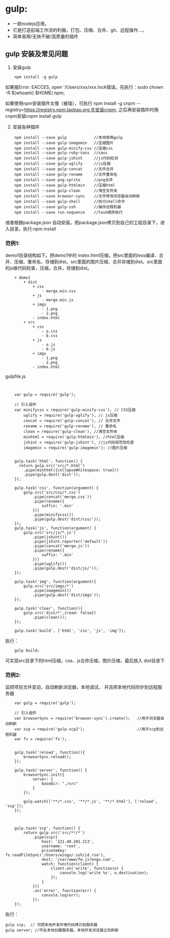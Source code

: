 # gulp:

- 一款nodejs应用。
- 它是打造前端工作流的利器，打包、压缩、合并、git、远程操作...，
- 简单易用/无快不破/高质量的插件

## gulp 安装及常见问题

1. 安装gulp
```
    npm install -g gulp
```
如果报Error: EACCES, open '/Users/xxx/xxx.lock错误。先执行：sudo chown -R $(whoami) $HOME/.npm;

如果使用npm安装插件太慢（被墙），可执行 npm install -g cnpm --registry=https://registry.npm.taobao.org,先安装cnpm, 之后再安装插件时用cnpm安装cnpm install gulp

2. 安装各种插件

```
    npm install --save gulp            //本地使用gulp
    npm install --save gulp-imagemin   //压缩图片
    npm install --save gulp-minify-css //压缩css
    npm install --save gulp-ruby-sass  //sass
    npm install --save gulp-jshint     //js代码检测
    npm install --save gulp-uglify     //js压缩
    npm install --save gulp-concat     //文件合并
    npm install --save gulp-rename     //文件重命名
    npm install --save png-sprite      //png合并
    npm install --save gulp-htmlmin    //压缩html
    npm install --save gulp-clean      //清空文件夹
    npm install --save browser-sync    //文件修改浏览器自动刷新
    npm install --save gulp-shell      //执行shell命令
    npm install --save gulp-ssh        //操作远程机器
    npm install --save run-sequence    //task顺序执行
```
或者根据package.json 自动安装。把package.json拷贝到自己的工程目录下，进入目录，执行:npm install



### 范例1:

demo1目录结构如下。把demo1中的 index.html压缩，把src里面的less编译、合并、压缩、重命名、存储到dist。src里面的图片压缩、合并存储到dist。src里面的js做代码检查，压缩，合并，存储到dist。

```
    + demo1
        + dist
            + css
                - merge.min.css
            + js
                - merge.min.js
            + imgs
                - 1.png
                - 2.png
            - index.html
        + src
            + css
                - a.css
                - b.css
            + js
                - a.js
                - b.js
            + imgs
                - 1.png
                - 2.png
            - index.html
```
gulpfile.js
```


    var gulp = require('gulp');

    // 引入组件
    var minifycss = require('gulp-minify-css'), // CSS压缩
        uglify = require('gulp-uglify'), // js压缩
        concat = require('gulp-concat'), // 合并文件
        rename = require('gulp-rename'), // 重命名
        clean = require('gulp-clean'), //清空文件夹
        minhtml = require('gulp-htmlmin'), //html压缩
        jshint = require('gulp-jshint'), //js代码规范性检查
        imagemin = require('gulp-imagemin'); //图片压缩


    gulp.task('html', function() {
      return gulp.src('src/*.html')
        .pipe(minhtml({collapseWhitespace: true}))
        .pipe(gulp.dest('dist'));
    });

    gulp.task('css', function(argument) {
        gulp.src('src/css/*.css')
            .pipe(concat('merge.css'))
            .pipe(rename({
                suffix: '.min'
            }))
            .pipe(minifycss())
            .pipe(gulp.dest('dist/css/'));
    });
    gulp.task('js', function(argument) {
        gulp.src('src/js/*.js')
            .pipe(jshint())
            .pipe(jshint.reporter('default'))
            .pipe(concat('merge.js'))
            .pipe(rename({
                suffix: '.min'
            }))
            .pipe(uglify())
            .pipe(gulp.dest('dist/js/'));
    });

    gulp.task('img', function(argument){
        gulp.src('src/imgs/*')
            .pipe(imagemin())
            .pipe(gulp.dest('dist/imgs'));
    });

    gulp.task('clear', function(){
        gulp.src('dist/*',{read: false})
            .pipe(clean());
    });

    gulp.task('build', ['html', 'css', 'js', 'img']);
```
执行：
```
    gulp build;
```
可实现src目录下的html压缩，css、js合并压缩，图片压缩，最后放入 dist目录下

### 范例2:

监控项目文件变动，自动刷新浏览器，本地调试， 并且把本地代码同步到远程服务器


```
    var gulp = require('gulp');

    // 引入组件
    var browserSync = require('browser-sync').create();   //用于浏览器自动刷新
    var scp = require('gulp-scp2');                       //用于scp到远程机器
    var fs = require('fs');             


    gulp.task('reload', function(){
        browserSync.reload();
    });

    gulp.task('server', function() {
        browserSync.init({
            server: {
                baseDir: "./src"
            }
        });

        gulp.watch(['**/*.css', '**/*.js', '**/*.html'], ['reload', 'scp']);
    });



    gulp.task('scp', function() {
        return gulp.src('src/**/*')
            .pipe(scp({
                host: '121.40.201.213',
                username: 'root',
                privateKey: fs.readFileSync('/Users/wingo/.ssh/id_rsa'),
                dest: '/var/www/fe.jirengu.com',
                watch: function(client) {
                    client.on('write', function(o) {
                        console.log('write %s', o.destination);
                    });
                }
            }))
            .on('error', function(err) {
                console.log(err);
            });
    });
```
执行：

    gulp scp;  // 可把本地开发环境代码拷贝到服务器
    gulp server; //可在本地创建服务器，本地开发浏览器立刻刷新
